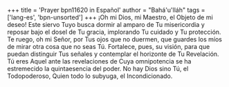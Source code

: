 +++
title = 'Prayer bpn11620 in Español'
author = "Bahá'u'lláh"
tags = ['lang-es', 'bpn-unsorted']
+++
¡Oh mi Dios, mi Maestro, el Objeto de mi deseo! Este siervo Tuyo busca dormir al amparo de Tu misericordia y reposar bajo el dosel de Tu gracia, implorando Tu cuidado y Tu protección.
Te ruego, oh mi Señor, por Tus ojos que no duermen, que guardes los míos de mirar otra cosa que no seas Tú. Fortalece, pues, su visión, para que puedan distinguir Tus señales y contemplar el horizonte de Tu Revelación. Tú eres Aquel ante las revelaciones de Cuya omnipotencia se ha estremecido la quintaesencia del poder.
No hay Dios sino Tú, el Todopoderoso, Quien todo lo subyuga, el Incondicionado.
